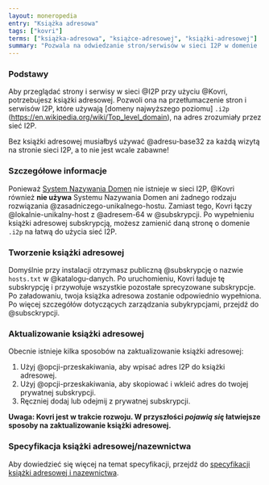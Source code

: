 ```yaml
---
layout: moneropedia
entry: "Książka adresowa"
tags: ["kovri"]
terms: ["książka-adresowa", "książce-adresowej", "książki-adresowej"]
summary: "Pozwala na odwiedzanie stron/serwisów w sieci I2P w domenie .i2p."
---
```


### Podstawy

Aby przeglądać strony i serwisy w sieci @I2P przy użyciu @Kovri, potrzebujesz książki adresowej. Pozwoli ona na przetłumaczenie stron i serwisów I2P, które używają [domeny najwyższego poziomu] `.i2p` (https://en.wikipedia.org/wiki/Top_level_domain), na adres zrozumiały przez sieć I2P.

Bez książki adresowej musiałbyś używać @adresu-base32 za każdą wizytą na stronie sieci I2P, a to nie jest wcale zabawne!

### Szczegółowe informacje

Ponieważ [System Nazywania Domen](https://en.wikipedia.org/wiki/DNS) nie istnieje w sieci I2P, @Kovri również **nie używa** Systemu Nazywania Domen ani żadnego rodzaju rozwiązania @zasadniczego-unikalnego-hostu. Zamiast tego, Kovri łączy @lokalnie-unikalny-host z @adresem-64 w @subskrypcji. Po wypełnieniu książki adresowej subskrypcją, możesz zamienić daną stronę o domenie `.i2p` na łatwą do użycia sieć I2P.

### Tworzenie książki adresowej

Domyślnie przy instalacji otrzymasz publiczną @subskrypcję o nazwie `hosts.txt` w @katalogu-danych. Po uruchomieniu, Kovri ładuje tę subskrypcję i przywołuje wszystkie pozostałe sprecyzowane subskrypcje. Po załadowaniu, twoja książka adresowa zostanie odpowiednio wypełniona. Po więcej szczegółów dotyczących zarządzania subykrypcjami, przejdź do @subsckrypcji.

### Aktualizowanie książki adresowej

Obecnie istnieje kilka sposobów na zaktualizowanie książki adresowej:
1. Użyj @opcji-przeskakiwania, aby wpisać adres I2P do książki adresowej.
2. Użyj @opcji-przeskakiwania, aby skopiować i wkleić adres do twojej prywatnej subskrypcji.
3. Ręczniej dodaj lub odejmij z prywatnej subskrypcji.

**Uwaga: Kovri jest w trakcie rozwoju. W przyszłości *pojawią się* łatwiejsze sposoby na zaktualizowanie książki adresowej.**

### Specyfikacja książki adresowej/nazewnictwa

Aby dowiedzieć się więcej na temat specyfikacji, przejdź do [specyfikacji książki adresowej i nazewnictwa](https://geti2p.net/en/docs/naming).
